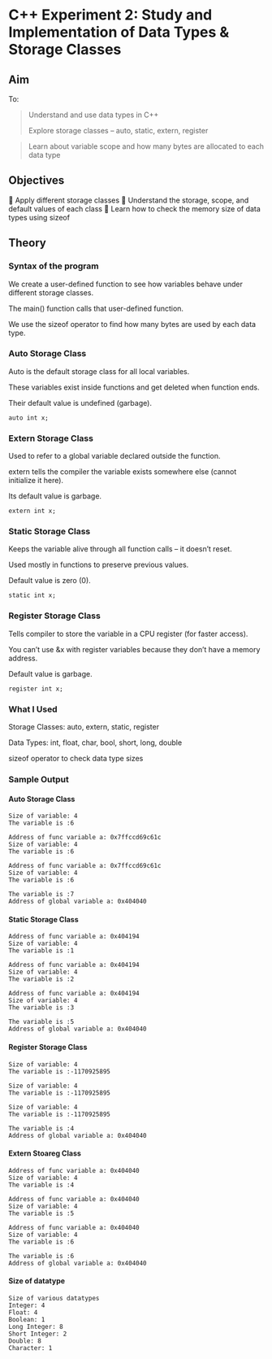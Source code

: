 # C++ Experiment 2: Study and Implementation of Data Types & Storage Classes

## Aim
To:
> Understand and use data types in C++
> 
> Explore storage classes – auto, static, extern, register

> Learn about variable scope and how many bytes are allocated to each data type

## Objectives
🔹 Apply different storage classes
🔹 Understand the storage, scope, and default values of each class
🔹 Learn how to check the memory size of data types using sizeof

## Theory
### Syntax of the program
We create a user-defined function to see how variables behave under different storage classes.

The main() function calls that user-defined function.

We use the sizeof operator to find how many bytes are used by each data type.

### Auto Storage Class
Auto is the default storage class for all local variables.

These variables exist inside functions and get deleted when function ends.

Their default value is undefined (garbage).
```
auto int x;
```
### Extern Storage Class
Used to refer to a global variable declared outside the function.

extern tells the compiler the variable exists somewhere else (cannot initialize it here).

Its default value is garbage.
```
extern int x;
```
### Static Storage Class
Keeps the variable alive through all function calls – it doesn’t reset.

Used mostly in functions to preserve previous values.

Default value is zero (0).
```
static int x;
```
### Register Storage Class
Tells compiler to store the variable in a CPU register (for faster access).

You can’t use &x with register variables because they don’t have a memory address.

Default value is garbage.
```
register int x;
```
### What I Used
Storage Classes: auto, extern, static, register

Data Types: int, float, char, bool, short, long, double

sizeof operator to check data type sizes

### Sample Output
#### Auto Storage Class
```Address of func variable a: 0x7ffccd69c61c
Size of variable: 4
The variable is :6

Address of func variable a: 0x7ffccd69c61c
Size of variable: 4
The variable is :6

Address of func variable a: 0x7ffccd69c61c
Size of variable: 4
The variable is :6

The variable is :7
Address of global variable a: 0x404040
```
#### Static Storage Class
```
Address of func variable a: 0x404194
Size of variable: 4
The variable is :1

Address of func variable a: 0x404194
Size of variable: 4
The variable is :2

Address of func variable a: 0x404194
Size of variable: 4
The variable is :3

The variable is :5
Address of global variable a: 0x404040
```
#### Register Storage Class
```
Size of variable: 4
The variable is :-1170925895

Size of variable: 4
The variable is :-1170925895

Size of variable: 4
The variable is :-1170925895

The variable is :4
Address of global variable a: 0x404040
```
#### Extern Stoareg Class
```
Address of func variable a: 0x404040
Size of variable: 4
The variable is :4

Address of func variable a: 0x404040
Size of variable: 4
The variable is :5

Address of func variable a: 0x404040
Size of variable: 4
The variable is :6

The variable is :6
Address of global variable a: 0x404040
```
#### Size of datatype
```
Size of various datatypes
Integer: 4
Float: 4
Boolean: 1
Long Integer: 8
Short Integer: 2
Double: 8
Character: 1
```
